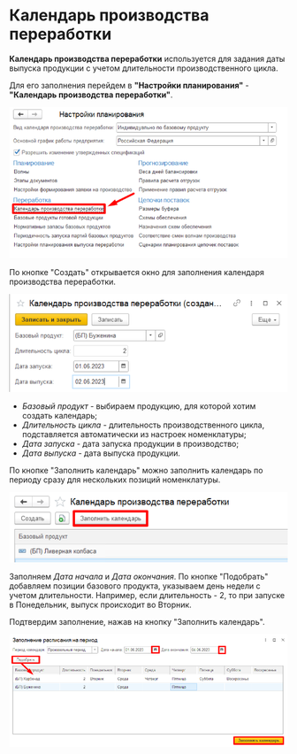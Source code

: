 # Календарь производства переработки

**Календарь производства переработки** используется для задания даты выпуска продукции с учетом длительности производственного цикла.

Для его заполнения перейдем в **"Настройки планирования"** - **"Календарь производства переработки"**.

[![1][1]][1]

По кнопке "Создать" открывается окно для заполнения календаря производства переработки.

[![4][4]][4]

- *Базовый продукт* - выбираем продукцию, для которой хотим создать календарь;
- *Длительность цикла* - длительность производственного цикла, подставляется автоматически из настроек номенклатуры;
- *Дата запуска* - дата запуска продукции в производство;
- *Дата выпуска* - дата выпуска продукции.

По кнопке "Заполнить календарь" можно заполнить календарь по периоду сразу для нескольких позиций номенклатуры.

[![2][2]][2]

Заполняем *Дата начала* и *Дата окончания*. По кнопке "Подобрать" добавляем позиции базового продукта, указываем день недели с учетом длительности. Например, если длительность - 2, то при запуске в Понедельник, выпуск происходит во Вторник.

Подтвердим заполнение, нажав на кнопку "Заполнить календарь".

[![3][3]][3]

[1]: CalendarProductionRecycling.assets/1.png
[2]: CalendarProductionRecycling.assets/2.png
[3]: CalendarProductionRecycling.assets/3.png
[4]: CalendarProductionRecycling.assets/4.png
